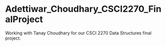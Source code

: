 # Adettiwar_Choudhary_CSCI2270_FinalProject
Working with Tanay Choudhary for our CSCI 2270 Data Structures final project.
